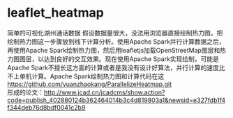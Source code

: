 # leaflet_heatmap
简单的可视化湖州通话数据 假设数据量很大，没法用浏览器直接绘制热力图，把绘制热力图这一步骤放到线下计算分析。使用Apache Spark并行计算数据之后，再使用Apache Spark绘制热力图，然后用leafletjs加载OpenStreetMap图层和热力图图层，以达到良好的交互效果。现在使用Apache Spark实现绘制，可能是Apache Spark不擅长这方面的计算或者是我没有设计好算法，并行计算的速度比不上单机计算。Apache Spark绘制热力图和计算代码在这 https://github.com/yuanzhaokang/ParallelizeHeatmap.git  
形成的论文：http://www.jcad.cn/jcadcms/show.action?code=publish_402880124b362464014b3c4d819803a1&newsid=e327fdb1f4f344deb76d8bdf0041c2b9
